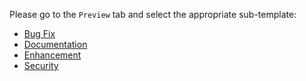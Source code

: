 Please go to the `Preview` tab and select the appropriate sub-template:

* [Bug Fix](?quick_pull=1&expand=1&template=bug_fix_pull_request_template.md)
* [Documentation](?quick_pull=1&expand=1&template=documentation_pull_request_template.md)
* [Enhancement](?quick_pull=1&expand=1&template=enhancement_pull_request_template.md)
* [Security](?quick_pull=1&expand=1&template=security_pull_request_template.md)